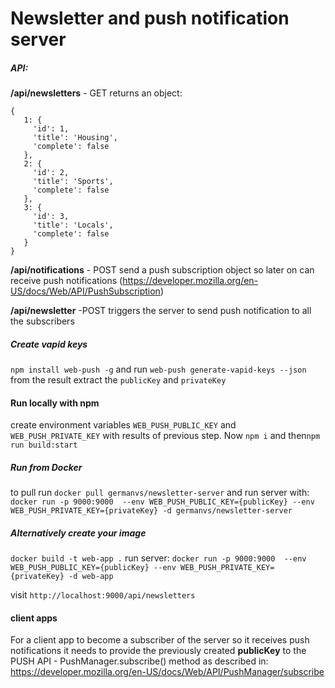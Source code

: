  # Newsletter and push notification server
 ##### API:
  __/api/newsletters__ - GET
  returns an object:
   ```
   {
      1: {
        'id': 1,
        'title': 'Housing',
        'complete': false
      },
      2: {
        'id': 2,
        'title': 'Sports',
        'complete': false
      },
      3: {
        'id': 3,
        'title': 'Locals',
        'complete': false
      }
  }
  ```
  
  __/api/notifications__ - POST
  send a push subscription object so later on can receive push notifications 
  (https://developer.mozilla.org/en-US/docs/Web/API/PushSubscription)
  
  __/api/newsletter__ -POST 
  triggers the server to send push notification to all the subscribers
  
##### Create vapid keys
`npm install web-push -g` and run `web-push generate-vapid-keys --json` from the result extract the `publicKey` and `privateKey`

#### Run locally with npm 
create environment variables `WEB_PUSH_PUBLIC_KEY` and `WEB_PUSH_PRIVATE_KEY` with results of previous step.
Now `npm i` and then`npm run build:start`

#####  Run from Docker
to pull run 
`docker pull germanvs/newsletter-server`
and run server with: 
`docker run -p 9000:9000  --env WEB_PUSH_PUBLIC_KEY={publicKey} --env WEB_PUSH_PRIVATE_KEY={privateKey} -d germanvs/newsletter-server`

##### Alternatively create your image 
 `docker build -t web-app .`
 run server:
 `docker run -p 9000:9000  --env WEB_PUSH_PUBLIC_KEY={publicKey} --env WEB_PUSH_PRIVATE_KEY={privateKey} -d web-app` 

visit `http://localhost:9000/api/newsletters`

#### client apps
For a client app to become a subscriber of the server so it receives push notifications it needs to provide the previously created
__publicKey__ to the PUSH API - PushManager.subscribe() method as described in: https://developer.mozilla.org/en-US/docs/Web/API/PushManager/subscribe


